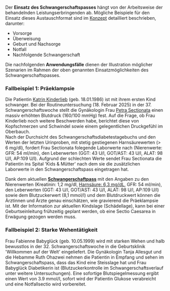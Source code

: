 Der **Einsatz des Schwangerschaftspasses** hängt von der Arbeitsweise der behandelnden Leistungserbringenden ab. Mögliche Beispiele für den Einsatz dieses Austauschformat sind im [Konzept](https://www.e-health-suisse.ch/upload/documents/eSchwangerschaftspass_Konzept_de.pdf) detailliert beschrieben, darunter:
* Vorsorge
* Überweisung
* Geburt und Nachsorge 
* Notfall
* Nachfolgende Schwangerschaft

Die nachfolgenden **Anwendungsfälle** dienen der Illustration möglicher Szenarien im Rahmen der oben genannten Einsatzmöglichkeiten des Schwangerschaftspasses.

### Fallbeispiel 1: Präeklampsie
Die Patientin [Katrin Kinderlieb](Patient-UC1-KatrinKinderlieb.html) (geb. 18.01.1986) ist mit ihrem ersten Kind schwanger. Bei der Routineuntersuchung (18. Februar 2025) in der 37. Schwangerschaftswoche stellt die Gynäkologin Frau [Petra Sectionata](PractitionerRole-UC1-PetraSectionataAtFrauenzimmer.html) einen massiv erhöhten Blutdruck (160/100 mmHg) fest. Auf die Frage, ob Frau Kinderlieb noch weitere Beschwerden habe, berichtet diese von Kopfschmerzen und Schwindel sowie einem gelegentlichen Druckgefühl im Oberbauch.    
Nach der Durchsicht des Schwangerschaftsdiabetestagebuchs und den Werten der letzten Urinproben, mit stetig gestiegenen Harnsäurewerten (> 6 mg/dl), fordert Frau Sectionata folegende Laborwerte nach (Nierenwerte:  GFR: 54 ml/min), den Leberwerten (GGT: 43 U/l, GOT/AST: 43 U/l, ALAT: 98 U/l, AP:109 U/l). Aufgrund der schlechten Werte sendet Frau Sectionata die Patientin ins Spital 'Kids & Mütter' nach dem sie die zusätzlichen Laborwerte in den Schwangerschaftspass eingetragen hat. 

Dank dem aktuellen [**Schwangerschaftpass**](Bundle-UC1-Document.html) mit den Angaben zu den Nierenwerten (Kreatinin: 1,2 mg/dl, [Harnsäure: 6,3 mg/dL](UC1-Urate-20250205), GFR: 54 ml/min), den Leberwerten (GGT: 43 U/l, GOT/AST: 43 U/l, ALAT: 98 U/l, AP:109 U/l) sowie dem Blutzuckerwert (8,1 mmol/l) und dem Blutdruckwert können die Ärztinnen und Ärzte genau einschätzen, wie gravierend die Präeklampsie ist. Mit der Information zur aktuellen Kindslage (Schädellage), kann bei einer Geburtseinleitung frühzeitig geplant werden, ob eine Sectio Caesarea in Erwägung gezogen werden muss. 

### Fallbeispiel 2: Starke Wehentätigkeit
Frau Fabienne Babyglück (geb. 10.05.1999) wird mit starken Wehen und halb bewusstlos in der 32. Schwangerschaftswoche in die Geburtsklinik 'Willkommen auf der Welt' eingeliefert. Die Gynäkologin Tanja Allesgut und die Hebamme Ruth Ohazwei nehmen die Patientin in Empfang und sehen im Schwangerschaftspass, dass das Kind eine Steisslage hat und Frau Babyglück Diabetikerin ist (Blutzuckerkontrolle im Schwangerschaftsverlauf unter weitere Untersuchungen). Eine sofortige Blutspiegelmessung ergibt einen Wert von 3.9 mmol/l, sofort wird der Patientin Glukose verabreicht und eine Notfallsectio wird vorbereitet. 
